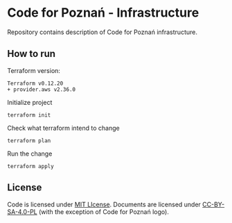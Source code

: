 # Code for Poznań - Infrastructure

Repository contains description of Code for Poznań infrastructure.

## How to run

Terraform version:
```
Terraform v0.12.20
+ provider.aws v2.36.0

```
Initialize project
```
terraform init
```
Check what terraform intend to change
```
terraform plan
```
Run the change
```
terraform apply
```

## License

Code is licensed under [MIT LIcense](./LICENSE).
Documents are licensed under [CC-BY-SA-4.0-PL](https://creativecommons.org/licenses/by-sa/4.0/deed.pl) (with the exception of Code for Poznań logo).
